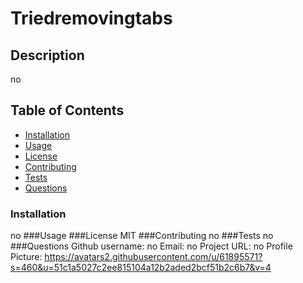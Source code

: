 
# Triedremovingtabs
## Description
no
## Table of Contents
* [Installation](#installation)
* [Usage](#usage)
* [License](#license)
* [Contributing](#contributing)
* [Tests](#tests)
* [Questions](#questions)
 ### Installation
no
###Usage
###License
MIT
###Contributing
no
###Tests
no
###Questions
Github username: no
Email: no
Project URL: no
Profile Picture: https://avatars2.githubusercontent.com/u/61895571?s=460&u=51c1a5027c2ee815104a12b2aded2bcf51b2c6b7&v=4

    
